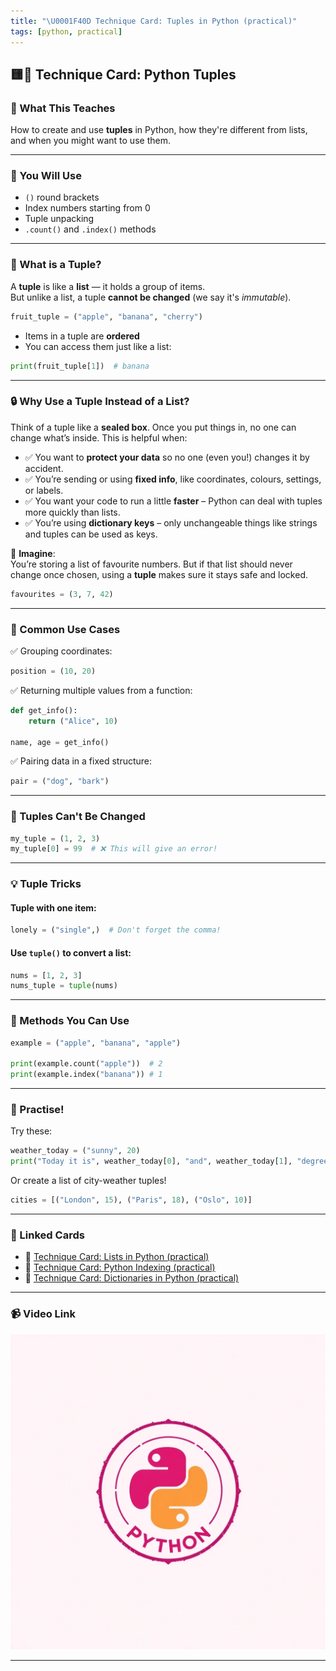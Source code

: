 ```yaml
---
title: "\U0001F40D Technique Card: Tuples in Python (practical)"
tags: [python, practical]
---
```


## 🟨🐍 **Technique Card: Python Tuples**

### 🧠 What This Teaches

How to create and use **tuples** in Python, how they're different from lists, and when you might want to use them.

---

### 🧰 You Will Use

- `()` round brackets
- Index numbers starting from 0
- Tuple unpacking
- `.count()` and `.index()` methods

---

### 🧱 What is a Tuple?

A **tuple** is like a **list** — it holds a group of items.  
But unlike a list, a tuple **cannot be changed** (we say it's _immutable_).

```python
fruit_tuple = ("apple", "banana", "cherry")
```

- Items in a tuple are **ordered**
- You can access them just like a list:

```python
print(fruit_tuple[1])  # banana
```

---

### 🔒 Why Use a Tuple Instead of a List?

Think of a tuple like a **sealed box**. Once you put things in, no one can change what’s inside. This is helpful when:

- ✅ You want to **protect your data** so no one (even you!) changes it by accident.
- ✅ You’re sending or using **fixed info**, like coordinates, colours, settings, or labels.
- ✅ You want your code to run a little **faster** – Python can deal with tuples more quickly than lists.
- ✅ You’re using **dictionary keys** – only unchangeable things like strings and tuples can be used as keys.

🧠 **Imagine**:  
You’re storing a list of favourite numbers. But if that list should never change once chosen, using a **tuple** makes sure it stays safe and locked.

```python
favourites = (3, 7, 42)
```

---

### 🧠 Common Use Cases

✅ Grouping coordinates:

```python
position = (10, 20)
```

✅ Returning multiple values from a function:

```python
def get_info():
    return ("Alice", 10)

name, age = get_info()
```

✅ Pairing data in a fixed structure:

```python
pair = ("dog", "bark")
```

---

### 🚫 Tuples Can't Be Changed

```python
my_tuple = (1, 2, 3)
my_tuple[0] = 99  # ❌ This will give an error!
```

---

### 💡 Tuple Tricks

#### Tuple with one item:

```python
lonely = ("single",)  # Don't forget the comma!
```

#### Use `tuple()` to convert a list:

```python
nums = [1, 2, 3]
nums_tuple = tuple(nums)
```

---

### 🧮 Methods You Can Use

```python
example = ("apple", "banana", "apple")

print(example.count("apple"))  # 2
print(example.index("banana")) # 1
```

---

### 🎲 Practise!

Try these:

```python
weather_today = ("sunny", 20)
print("Today it is", weather_today[0], "and", weather_today[1], "degrees.")
```

Or create a list of city-weather tuples!

```python
cities = [("London", 15), ("Paris", 18), ("Oslo", 10)]
```

---

### 🔗 Linked Cards

- 🐍 [Technique Card: Lists in Python (practical)](lists-python-practical.md)
- 🐍 [Technique Card: Python Indexing (practical)](indexing-python.md)
- 🐍 [Technique Card: Dictionaries in Python (practical)](dict-python.md)

---

### 📹 Video Link

[![Watch the video](../python.png)](tuples.mp4)

---
